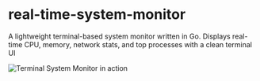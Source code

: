 # real-time-system-monitor
A lightweight terminal-based system monitor written in Go. Displays real-time CPU, memory, network stats, and top processes with a clean terminal UI


![Terminal System Monitor in action](terminal-monitoring)